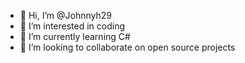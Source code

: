 - 👋 Hi, I’m @Johnnyh29
- 👀 I’m interested in coding
- 🌱 I’m currently learning C#
- 💞️ I’m looking to collaborate on open source projects

<!---
Johnnyh29/Johnnyh29 is a ✨ special ✨ repository because its `README.md` (this file) appears on your GitHub profile.
You can click the Preview link to take a look at your changes.
--->
